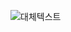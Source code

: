 ![대체텍스트](https://drive.google.com/file/d/1VO--qXvex_SWhQC6Ns92Hez5RrbuoOCv/view?usp=sharing.PNG "이미지제목")
